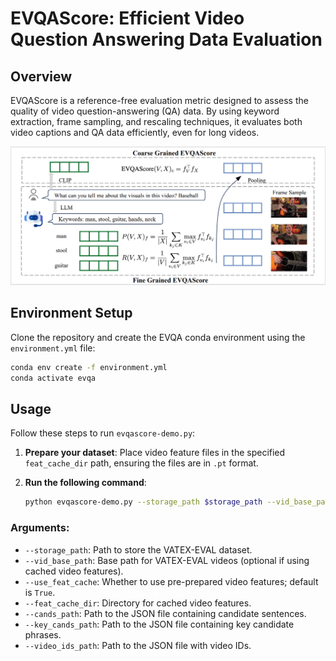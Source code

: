 # EVQAScore: Efficient Video Question Answering Data Evaluation

## Overview
EVQAScore is a reference-free evaluation metric designed to assess the quality of video question-answering (QA) data. By using keyword extraction, frame sampling, and rescaling techniques, it evaluates both video captions and QA data efficiently, even for long videos.

![EVQAScore Example](evqascore/images/EVQAScore.png)

## Environment Setup
Clone the repository and create the EVQA conda environment using the `environment.yml` file:

```bash
conda env create -f environment.yml
conda activate evqa
```

## Usage
Follow these steps to run `evqascore-demo.py`:

1. **Prepare your dataset**: Place video feature files in the specified `feat_cache_dir` path, ensuring the files are in `.pt` format.

2. **Run the following command**:

   ```bash
   python evqascore-demo.py --storage_path $storage_path --vid_base_path $vid_base_path --use_feat_cache True --feat_cache_dir $feat_cache_dir --cands_path $cands_path --key_cands_path $key_cands_path --video_ids_path $video_ids_path

### Arguments:
- `--storage_path`: Path to store the VATEX-EVAL dataset.
- `--vid_base_path`: Base path for VATEX-EVAL videos (optional if using cached video features).
- `--use_feat_cache`: Whether to use pre-prepared video features; default is `True`.
- `--feat_cache_dir`: Directory for cached video features.
- `--cands_path`: Path to the JSON file containing candidate sentences.
- `--key_cands_path`: Path to the JSON file containing key candidate phrases.
- `--video_ids_path`: Path to the JSON file with video IDs.
